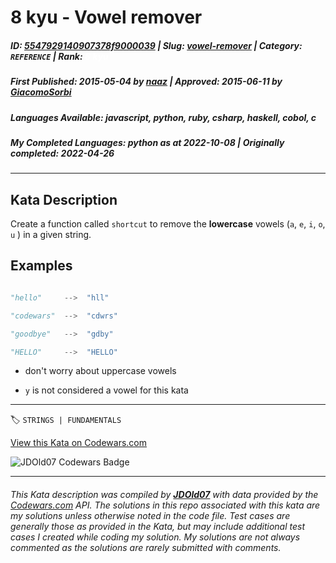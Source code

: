 # 8 kyu - Vowel remover

##### **ID**: [5547929140907378f9000039](https://www.codewars.com/kata/5547929140907378f9000039) | **Slug**: [vowel-remover](https://www.codewars.com/kata/5547929140907378f9000039) | **Category**: `REFERENCE` | **Rank**: <span style="color:white">8 kyu</span>

##### **First Published**: 2015-05-04 ***by*** [naaz](https://www.codewars.com/users/naaz) | **Approved**: 2015-06-11 ***by*** [GiacomoSorbi](https://www.codewars.com/users/GiacomoSorbi)

##### **Languages Available**: javascript, python, ruby, csharp, haskell, cobol, c

##### **My Completed Languages**: python ***as at*** 2022-10-08 | **Originally completed**: 2022-04-26

---

## Kata Description


Create a function called `shortcut` to remove the **lowercase** vowels (`a`, `e`, `i`, `o`, `u` ) in a given string.



## Examples



```python

"hello"     -->  "hll"

"codewars"  -->  "cdwrs"

"goodbye"   -->  "gdby"

"HELLO"     -->  "HELLO"

```



* don't worry about uppercase vowels

* `y` is not considered a vowel for this kata

---


🏷 `STRINGS | FUNDAMENTALS`


[View this Kata on Codewars.com](https://www.codewars.com/kata/5547929140907378f9000039)

![](https://www.codewars.com/users/jdold07/badges/large "JDOld07 Codewars Badge")

---

###### *This Kata description was compiled by [**JDOld07**](https://tpstech.dev) with data provided by the [Codewars.com](https://www.codewars.com) API.  The solutions in this repo associated with this kata are my solutions unless otherwise noted in the code file.  Test cases are generally those as provided in the Kata, but may include additional test cases I created while coding my solution.  My solutions are not always commented as the solutions are rarely submitted with comments.*
